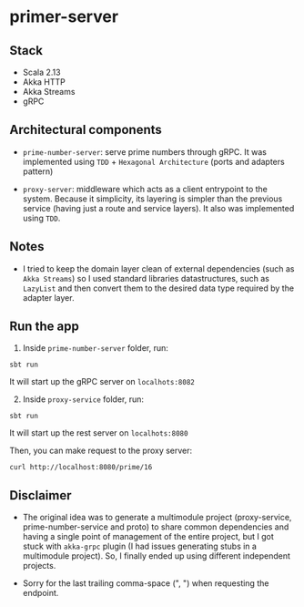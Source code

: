 # primer-server

## Stack

- Scala 2.13
- Akka HTTP
- Akka Streams
- gRPC

## Architectural components

- `prime-number-server`: serve prime numbers through gRPC. It was implemented using `TDD` + `Hexagonal Architecture` (ports and adapters pattern)

- `proxy-server`: middleware which acts as a client entrypoint to the system. Because it simplicity, its layering is simpler than the previous service (having just a route and service layers). It also was implemented using `TDD`.

## Notes

- I tried to keep the domain layer clean of external dependencies (such as `Akka Streams`) so I used standard libraries datastructures, such as `LazyList` and then convert them to the desired data type required by the adapter layer.

## Run the app

1. Inside `prime-number-server` folder, run:

`sbt run`

It will start up the gRPC server on `localhots:8082`

2. Inside `proxy-service` folder, run:

`sbt run`

It will start up the rest server on `localhots:8080`

Then, you can make request to the proxy server:

`curl http://localhost:8080/prime/16`

## Disclaimer

- The original idea was to generate a multimodule project (proxy-service, prime-number-service and proto) to share common dependencies and having a single point of management of the entire project, but I got stuck with `akka-grpc` plugin (I had issues generating stubs in a multimodule project). So, I finally ended up using different independent projects.

- Sorry for the last trailing comma-space (", ") when requesting the endpoint.